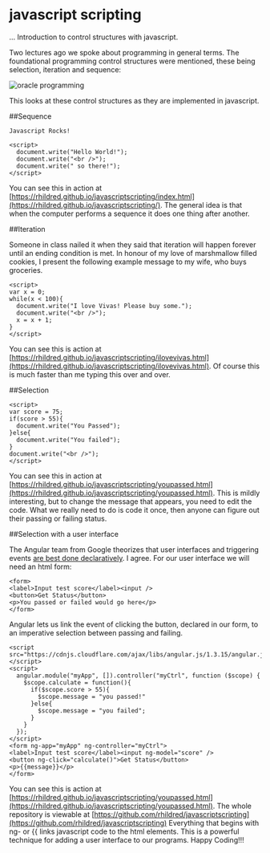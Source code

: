 # javascript scripting
... Introduction to control structures with javascript. 

Two lectures ago we spoke about programming in general terms. The foundational programming control structures were mentioned, these being selection, iteration and sequence:

![oracle programming](http://docs.oracle.com/cd/A87860_01/doc/appdev.817/a77069/03_strua.gif "oracle programming")

This looks at these control structures as they are implemented in javascript.

##Sequence

```
Javascript Rocks!

<script>
  document.write("Hello World!");
  document.write("<br />");
  document.write(" so there!");
</script>
```

You can see this in action at [https://rhildred.github.io/javascriptscripting/index.html](https://rhildred.github.io/javascriptscripting/). The general idea is that when the computer performs a sequence it does one thing after another.

##Iteration

Someone in class nailed it when they said that iteration will happen forever until an ending condition is met. In honour of my love of marshmallow filled cookies, I present the following example message to my wife, who buys groceries.

```
<script>
var x = 0;
while(x < 100){
  document.write("I love Vivas! Please buy some.");
  document.write("<br />");
  x = x + 1;
}
</script>
```

You can see this is action at [https://rhildred.github.io/javascriptscripting/ilovevivas.html](https://rhildred.github.io/javascriptscripting/ilovevivas.html). Of course this is much faster than me typing this over and over.

##Selection

```
<script>
var score = 75;
if(score > 55){
  document.write("You Passed");
}else{
  document.write("You failed");
}
document.write("<br />");
</script>

```

You can see this in action at  [https://rhildred.github.io/javascriptscripting/youpassed.html](https://rhildred.github.io/javascriptscripting/youpassed.html). This is mildly interesting, but to change the message that appears, you need to edit the code.  What we really need to do  is code it once, then anyone can figure out their passing or failing status.

##Selection with a user interface

The Angular team from Google theorizes that user interfaces and triggering events [are best done declaratively](https://en.wikipedia.org/wiki/AngularJS#Philosophy). I agree. For our user interface we will need an html form:

```
<form>
<label>Input test score</label><input />
<button>Get Status</button>
<p>You passed or failed would go here</p>
</form>
```

Angular lets us link the event of clicking the button, declared in our form, to an imperative selection between passing and failing.

```
<script src="https://cdnjs.cloudflare.com/ajax/libs/angular.js/1.3.15/angular.js"></script>
<script>
  angular.module("myApp", []).controller("myCtrl", function ($scope) {
    $scope.calculate = function(){
      if($scope.score > 55){
        $scope.message = "you passed!"
      }else{
        $scope.message = "you failed";
      }
    }
  });
</script>
<form ng-app="myApp" ng-controller="myCtrl">
<label>Input test score</label><input ng-model="score" />
<button ng-click="calculate()">Get Status</button>
<p>{{message}}</p>
</form>
```

You can see this is action at [https://rhildred.github.io/javascriptscripting/youpassed.html](https://rhildred.github.io/javascriptscripting/youpassed.html). The whole repository is viewable at [https://github.com/rhildred/javascriptscripting](https://github.com/rhildred/javascriptscripting) Everything that begins with ng- or {{ links javascript code to the html elements. This is a powerful technique for adding a user interface to our programs. Happy Coding!!!